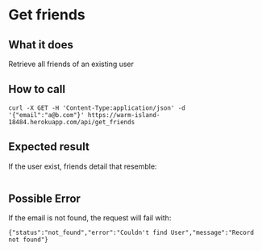 # Get friends

## What it does

Retrieve all friends of an existing user

## How to call

```
curl -X GET -H 'Content-Type:application/json' -d '{"email":"a@b.com"}' https://warm-island-18484.herokuapp.com/api/get_friends
```

## Expected result

If the user exist, friends detail that resemble:

```{"success":true,"friends":["b@a.com"],"count":1}
```

## Possible Error

If the email is not found, the request will fail with:

```{"status":"not_found","error":"Couldn't find User","message":"Record not found"}```
